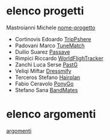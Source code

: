 # elenco progetti

Mastroianni Michele [nome-progetto](template.md)
- Cortinovis Edoardo [TripPshere](TripSphere.md)
- Padovani Marco [TuneMatch](TuneMatch.md)
- Duilio Suarez [Passave](Passave.md)
- Rimpici Riccardo [WorldFlighTracker](WorldFlighTracker.md)
- Zanchi Luca Serse [PastG](PastG.md)
- Veliqi Miftar [Dressmify](Dressmify.md)
- Terceros Stefano [Hairplan](HairPlan.md)
- Fabio Ceravolo [PonyGo](PonyGo.md)
- Stefano Sana [BandMates](bandmates.md)

# elenco argomenti
[argomenti](argomenti.md)
